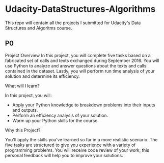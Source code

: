 # Udacity-DataStructures-Algorithms
This repo will contain all the projects I submitted for Udacity's Data Structures and Algoritms course.
## P0
Project Overview 
In this project, you will complete five tasks based on a fabricated set of calls and texts exchanged during September 2016. You will use Python to analyze and answer questions about the texts and calls contained in the dataset. Lastly, you will perform run time analysis of your solution and determine its efficiency.


What will I learn?


In this project, you will:


* Apply your Python knowledge to breakdown problems into their inputs and outputs.
* Perform an efficiency analysis of your solution.
* Warm up your Python skills for the course.


Why this Project?


You'll apply the skills you've learned so far in a more realistic scenario. The five tasks are structured to give you experience with a variety of programming problems. You will receive code review of your work; this personal feedback will help you to improve your solutions.
